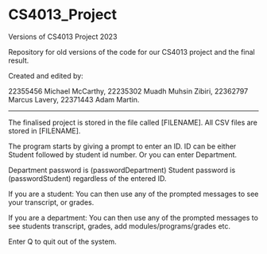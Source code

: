 # CS4013_Project
Versions of CS4013 Project 2023

Repository for old versions of the code for our CS4013 project and the final result.

Created and edited by:

22355456	Michael McCarthy,
22235302	Muadh Muhsin Zibiri,
22362797	Marcus Lavery,
22371443	Adam Martin.

-----------------------------------------------------------------------------------------------------

The finalised project is stored in the file called [FILENAME].
All CSV files are stored in [FILENAME].

The program starts by giving a prompt to enter an ID.
ID can be either Student followed by student id number.
Or you can enter Department.

Department password is (passwordDepartment)
Student password is (passwordStudent) regardless of the entered ID.

If you are a student:
You can then use any of the prompted messages to see your transcript, or grades.

If you are a department:
You can then use any of the prompted messages to see students transcript, grades, add modules/programs/grades etc.

Enter Q to quit out of the system.



